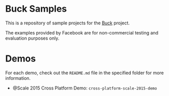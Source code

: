 # Buck Samples

This is a repository of sample projects for the
[Buck](https://github.com/facebook/buck) project.

The examples provided by Facebook are for non-commercial testing and
evaluation purposes only.

# Demos

For each demo, check out the `README.md` file in the specified folder
for more information.

* @Scale 2015 Cross Platform Demo: `cross-platform-scale-2015-demo`
